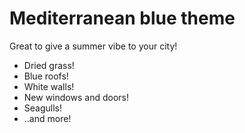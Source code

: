 # Mediterranean blue theme

Great to give a summer vibe to your city! 

* Dried grass!
* Blue roofs!
* White walls! 
* New windows and doors! 
* Seagulls!
* ..and more!